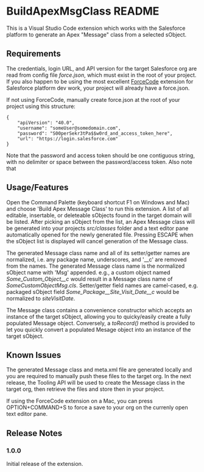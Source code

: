 # BuildApexMsgClass README

This is a Visual Studio Code extension which works with the Salesforce platform to generate an Apex "Message" class from a selected sObject.

## Requirements

The credentials, login URL, and API version for the target Salesforce org are read from config file *force.json*, which must exist in the root of your project.  If you also happen to be using the most excellent [ForceCode](https://github.com/celador/ForceCode) extension for Salesforce platform dev work, your project will already have a force.json. 

If not using ForceCode, manually create force.json at the root of your project using this structure:

```
{
	"apiVersion": "40.0",
	"username": "someUser@somedomain.com",
	"password": "S00perSekr3tPa$$w0rd_and_access_token_here",
	"url": "https://login.salesforce.com"
}
```
Note that the password and access token should be one contiguous string, with no delimiter or space between the password/access token. Also note that 

## Usage/Features

Open the Command Palette (keyboard shortcut F1 on Windows and Mac) and choose 'Build Apex Message Class' to run this extension.  A list of all editable, insertable, or deleteable sObjects found in the target domain will be listed.  After picking an sObject from the list,  an Apex Message class will be generated into your projects *src/classes* folder and a text editor pane automatically opened for the newly generated file.  Pressing ESCAPE when the sObject list is displayed will cancel generation of the Message class.

The generated Message class name and all of its setter/getter names are normalized, i.e. any package name, underscores, and '__c' are removed from the names. The generated Message class name is the normalized sObject name with 'Msg' appended.  e.g., a custom object named *Some_Custom_Object__c*  would result in a Message class name of *SomeCustomObjectMsg.cls*.  Setter/getter field names are camel-cased,  e.g. packaged sObject field *Some_Package__Site_Visit_Date__c* would be normalized to *siteVisitDate*.

The Message class contains a convenience constructor which accepts an instance of the target sObject, allowing you to quicky/easily create a fully populated Message object.  Conversely, a *toRecord()* method is provided to let you quickly convert a populated Mesage object into an instance of the target sObject.


## Known Issues

The generated Message class and meta.xml file are generated locally and you are required to manually push these files to the target org.  In the next release, the Tooling API will be used to create the Message class in the target org, then retrieve the files and store then in your project.  

If using the ForceCode extension on a Mac, you can press OPTION+COMMAND+S to force a save to your org on the currenly open text editor pane.

## Release Notes

### 1.0.0

Initial release of the extension.
